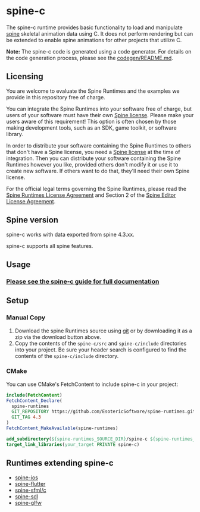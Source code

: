 # spine-c

The spine-c runtime provides basic functionality to load and manipulate [spine](http://esotericsoftware.com) skeletal animation data using C. It does not perform rendering but can be extended to enable spine animations for other projects that utilize C.

**Note:** The spine-c code is generated using a code generator. For details on the code generation process, please see the [codegen/README.md](codegen/README.md).

## Licensing

You are welcome to evaluate the Spine Runtimes and the examples we provide in this repository free of charge.

You can integrate the Spine Runtimes into your software free of charge, but users of your software must have their own [Spine license](https://esotericsoftware.com/spine-purchase). Please make your users aware of this requirement! This option is often chosen by those making development tools, such as an SDK, game toolkit, or software library.

In order to distribute your software containing the Spine Runtimes to others that don't have a Spine license, you need a [Spine license](https://esotericsoftware.com/spine-purchase) at the time of integration. Then you can distribute your software containing the Spine Runtimes however you like, provided others don't modify it or use it to create new software. If others want to do that, they'll need their own Spine license.

For the official legal terms governing the Spine Runtimes, please read the [Spine Runtimes License Agreement](http://esotericsoftware.com/spine-runtimes-license) and Section 2 of the [Spine Editor License Agreement](http://esotericsoftware.com/spine-editor-license#s2).

## Spine version

spine-c works with data exported from spine 4.3.xx.

spine-c supports all spine features.

## Usage

### [Please see the spine-c guide for full documentation](http://esotericsoftware.com/spine-c)

## Setup

### Manual Copy

1. Download the spine Runtimes source using [git](https://help.github.com/articles/set-up-git) or by downloading it as a zip via the download button above.
2. Copy the contents of the `spine-c/src` and `spine-c/include` directories into your project. Be sure your header search is configured to find the contents of the `spine-c/include` directory.

### CMake

You can use CMake's FetchContent to include spine-c in your project:

```cmake
include(FetchContent)
FetchContent_Declare(
  spine-runtimes
  GIT_REPOSITORY https://github.com/EsotericSoftware/spine-runtimes.git
  GIT_TAG 4.3
)
FetchContent_MakeAvailable(spine-runtimes)

add_subdirectory(${spine-runtimes_SOURCE_DIR}/spine-c ${spine-runtimes_BINARY_DIR}/spine-c)
target_link_libraries(your_target PRIVATE spine-c)
```

## Runtimes extending spine-c
- [spine-ios](../spine-ios)
- [spine-flutter](../spine-flutter)
- [spine-sfml/c](../spine-sfml/c)
- [spine-sdl](../spine-sdl)
- [spine-glfw](../spine-glfw)